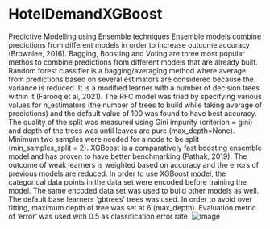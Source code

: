 # HotelDemandXGBoost
Predictive Modelling using Ensemble techniques
Ensemble models combine predictions from different models in order to increase outcome accuracy (Brownlee, 2016). Bagging, Boosting and Voting are three most popular methos to combine predictions from different models that are already built. 
Random forest classifier is a bagging/averaging method where average from predictions based on several estimators are considered because the variance is reduced. It is a modified learner with a number of decision trees within it (Farooq et al, 2021). The RFC model was tried by specifying various values for n_estimators (the number of trees to build while taking average of predictions) and the default value of 100 was found to have best accuracy. The quality of the split was measured using Gini impurity (criterion = gini) and depth of the trees was until leaves are pure (max_depth=None). Minimum two samples were needed for a node to be split (min_samples_split = 2). 
XGBoost is a comparatively fast boosting ensemble model and has proven to have better benchmarking (Pathak, 2019). The outcome of weak learners is weighted based on accuracy and the errors of previous models are reduced. In order to use XGBoost model, the categorical data points in the data set were encoded before training the model. The same encoded data set was used to build other models as well. The default base learners ‘gbtrees’ trees was used. In order to avoid over fitting, maximum depth of tree was set at 6 (max_depth). Evaluation metric of ‘error’ was used with 0.5 as classification error rate. 
![image](https://user-images.githubusercontent.com/57647172/117545516-5ec2c280-b026-11eb-820e-cbcb2193ca6d.png)
